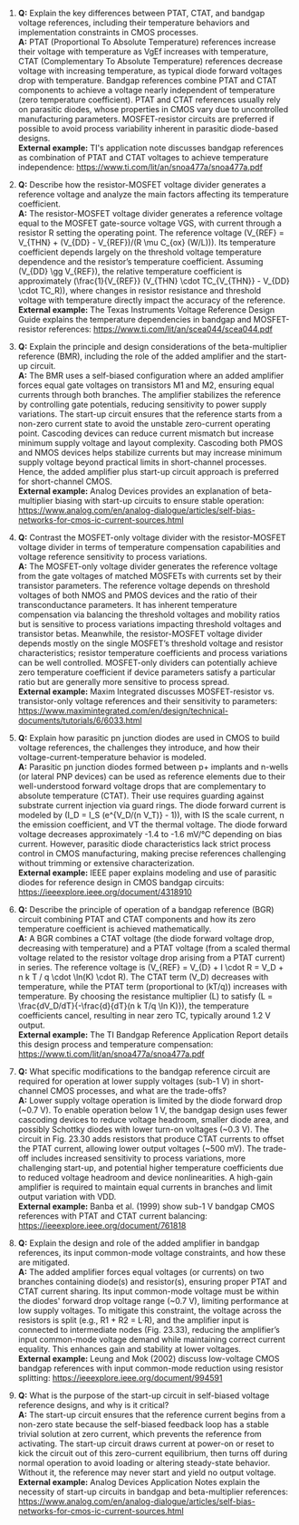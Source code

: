 1. **Q:** Explain the key differences between PTAT, CTAT, and bandgap voltage references, including their temperature behaviors and implementation constraints in CMOS processes.  
   **A:** PTAT (Proportional To Absolute Temperature) references increase their voltage with temperature as VgEf increases with temperature, CTAT (Complementary To Absolute Temperature) references decrease voltage with increasing temperature, as typical diode forward voltages drop with temperature. Bandgap references combine PTAT and CTAT components to achieve a voltage nearly independent of temperature (zero temperature coefficient). PTAT and CTAT references usually rely on parasitic diodes, whose properties in CMOS vary due to uncontrolled manufacturing parameters. MOSFET-resistor circuits are preferred if possible to avoid process variability inherent in parasitic diode-based designs.  
   **External example:** TI's application note discusses bandgap references as combination of PTAT and CTAT voltages to achieve temperature independence: https://www.ti.com/lit/an/snoa477a/snoa477a.pdf

2. **Q:** Describe how the resistor-MOSFET voltage divider generates a reference voltage and analyze the main factors affecting its temperature coefficient.  
   **A:** The resistor-MOSFET voltage divider generates a reference voltage equal to the MOSFET gate-source voltage VGS, with current through a resistor R setting the operating point. The reference voltage \(V_{REF} = V_{THN} + (V_{DD} - V_{REF})/(R \mu C_{ox} (W/L))\). Its temperature coefficient depends largely on the threshold voltage temperature dependence and the resistor’s temperature coefficient. Assuming \(V_{DD} \gg V_{REF}\), the relative temperature coefficient is approximately \(\frac{1}{V_{REF}} (V_{THN} \cdot TC_{V_{THN}} - V_{DD} \cdot TC_R)\), where changes in resistor resistance and threshold voltage with temperature directly impact the accuracy of the reference.  
   **External example:** The Texas Instruments Voltage Reference Design Guide explains the temperature dependencies in bandgap and MOSFET-resistor references: https://www.ti.com/lit/an/scea044/scea044.pdf

3. **Q:** Explain the principle and design considerations of the beta-multiplier reference (BMR), including the role of the added amplifier and the start-up circuit.  
   **A:** The BMR uses a self-biased configuration where an added amplifier forces equal gate voltages on transistors M1 and M2, ensuring equal currents through both branches. The amplifier stabilizes the reference by controlling gate potentials, reducing sensitivity to power supply variations. The start-up circuit ensures that the reference starts from a non-zero current state to avoid the unstable zero-current operating point. Cascoding devices can reduce current mismatch but increase minimum supply voltage and layout complexity. Cascoding both PMOS and NMOS devices helps stabilize currents but may increase minimum supply voltage beyond practical limits in short-channel processes. Hence, the added amplifier plus start-up circuit approach is preferred for short-channel CMOS.  
   **External example:** Analog Devices provides an explanation of beta-multiplier biasing with start-up circuits to ensure stable operation: https://www.analog.com/en/analog-dialogue/articles/self-bias-networks-for-cmos-ic-current-sources.html

4. **Q:** Contrast the MOSFET-only voltage divider with the resistor-MOSFET voltage divider in terms of temperature compensation capabilities and voltage reference sensitivity to process variations.  
   **A:** The MOSFET-only voltage divider generates the reference voltage from the gate voltages of matched MOSFETs with currents set by their transistor parameters. The reference voltage depends on threshold voltages of both NMOS and PMOS devices and the ratio of their transconductance parameters. It has inherent temperature compensation via balancing the threshold voltages and mobility ratios but is sensitive to process variations impacting threshold voltages and transistor betas. Meanwhile, the resistor-MOSFET voltage divider depends mostly on the single MOSFET’s threshold voltage and resistor characteristics; resistor temperature coefficients and process variations can be well controlled. MOSFET-only dividers can potentially achieve zero temperature coefficient if device parameters satisfy a particular ratio but are generally more sensitive to process spread.  
   **External example:** Maxim Integrated discusses MOSFET-resistor vs. transistor-only voltage references and their sensitivity to parameters: https://www.maximintegrated.com/en/design/technical-documents/tutorials/6/6033.html

5. **Q:** Explain how parasitic pn junction diodes are used in CMOS to build voltage references, the challenges they introduce, and how their voltage-current-temperature behavior is modeled.  
   **A:** Parasitic pn junction diodes formed between p+ implants and n-wells (or lateral PNP devices) can be used as reference elements due to their well-understood forward voltage drops that are complementary to absolute temperature (CTAT). Their use requires guarding against substrate current injection via guard rings. The diode forward current is modeled by \(I_D = I_S (e^{V_D/(n V_T)} - 1)\), with IS the scale current, n the emission coefficient, and VT the thermal voltage. The diode forward voltage decreases approximately -1.4 to -1.6 mV/°C depending on bias current. However, parasitic diode characteristics lack strict process control in CMOS manufacturing, making precise references challenging without trimming or extensive characterization.  
   **External example:** IEEE paper explains modeling and use of parasitic diodes for reference design in CMOS bandgap circuits: https://ieeexplore.ieee.org/document/4318910

6. **Q:** Describe the principle of operation of a bandgap reference (BGR) circuit combining PTAT and CTAT components and how its zero temperature coefficient is achieved mathematically.  
   **A:** A BGR combines a CTAT voltage (the diode forward voltage drop, decreasing with temperature) and a PTAT voltage (from a scaled thermal voltage related to the resistor voltage drop arising from a PTAT current) in series. The reference voltage is \(V_{REF} = V_{D} + I \cdot R = V_D + n k T / q \cdot \ln(K) \cdot R\). The CTAT term (V_D) decreases with temperature, while the PTAT term (proportional to \(kT/q\)) increases with temperature. By choosing the resistance multiplier \(L\) to satisfy \(L = \frac{dV_D/dT}{-\frac{d}{dT}(n k T/q \ln K)}\), the temperature coefficients cancel, resulting in near zero TC, typically around 1.2 V output.  
   **External example:** The TI Bandgap Reference Application Report details this design process and temperature compensation: https://www.ti.com/lit/an/snoa477a/snoa477a.pdf

7. **Q:** What specific modifications to the bandgap reference circuit are required for operation at lower supply voltages (sub-1 V) in short-channel CMOS processes, and what are the trade-offs?  
   **A:** Lower supply voltage operation is limited by the diode forward drop (~0.7 V). To enable operation below 1 V, the bandgap design uses fewer cascoding devices to reduce voltage headroom, smaller diode area, and possibly Schottky diodes with lower turn-on voltages (~0.3 V). The circuit in Fig. 23.30 adds resistors that produce CTAT currents to offset the PTAT current, allowing lower output voltages (~500 mV). The trade-off includes increased sensitivity to process variations, more challenging start-up, and potential higher temperature coefficients due to reduced voltage headroom and device nonlinearities. A high-gain amplifier is required to maintain equal currents in branches and limit output variation with VDD.  
   **External example:** Banba et al. (1999) show sub-1 V bandgap CMOS references with PTAT and CTAT current balancing: https://ieeexplore.ieee.org/document/761818

8. **Q:** Explain the design and role of the added amplifier in bandgap references, its input common-mode voltage constraints, and how these are mitigated.  
   **A:** The added amplifier forces equal voltages (or currents) on two branches containing diode(s) and resistor(s), ensuring proper PTAT and CTAT current sharing. Its input common-mode voltage must be within the diodes' forward drop voltage range (~0.7 V), limiting performance at low supply voltages. To mitigate this constraint, the voltage across the resistors is split (e.g., R1 + R2 = L·R), and the amplifier input is connected to intermediate nodes (Fig. 23.33), reducing the amplifier’s input common-mode voltage demand while maintaining correct current equality. This enhances gain and stability at lower voltages.  
   **External example:** Leung and Mok (2002) discuss low-voltage CMOS bandgap references with input common-mode reduction using resistor splitting: https://ieeexplore.ieee.org/document/994591

9. **Q:** What is the purpose of the start-up circuit in self-biased voltage reference designs, and why is it critical?  
   **A:** The start-up circuit ensures that the reference current begins from a non-zero state because the self-biased feedback loop has a stable trivial solution at zero current, which prevents the reference from activating. The start-up circuit draws current at power-on or reset to kick the circuit out of this zero-current equilibrium, then turns off during normal operation to avoid loading or altering steady-state behavior. Without it, the reference may never start and yield no output voltage.  
   **External example:** Analog Devices Application Notes explain the necessity of start-up circuits in bandgap and beta-multiplier references: https://www.analog.com/en/analog-dialogue/articles/self-bias-networks-for-cmos-ic-current-sources.html
